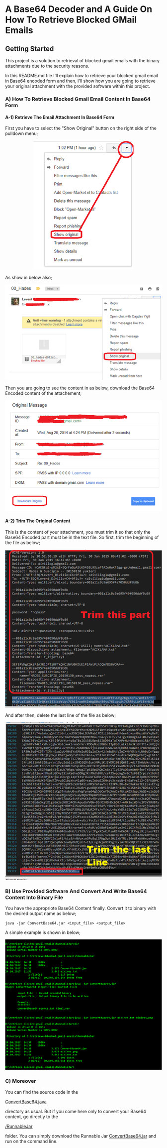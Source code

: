 # A Base64 Decoder and A Guide On How To Retrieve Blocked GMail Emails

## Getting Started
This project is a solution to retrieval of blocked gmail emails with the binary attachments
due to the security reasons.

In this README.md file I'll explain how to retrieve your blocked gmail email in Base64 encoded form
and then, I'll show how you are going to retrieve your original attachment with the provided software
within this project.

### A) How To Retrieve Blocked Gmail Email Content In Base64 Form

#### A-1) Retrieve The Email Attachment In Base64 Form

First you have to select the "Show Original" button on the right side of the pulldown menu;

<p align="center">
	<img src="https://github.com/bzdgn/retrieve-blocked-gmail-emails/blob/master/screen-shots/00_pulldown.png" alt="pulldown">
</p>

As show in below also;

<p align="center">
	<img src="https://github.com/bzdgn/retrieve-blocked-gmail-emails/blob/master/screen-shots/01_show_original.png" alt="show original">
</p>

Then you are going to see the content in as below, download the Base64 Encoded content of the attachement;

<p align="center">
	<img src="https://github.com/bzdgn/retrieve-blocked-gmail-emails/blob/master/screen-shots/02_download_original.png" alt="download-original">
</p>

#### A-2) Trim The Original Content

This is the content of your attachment, you must trim it so that only the Base64 Encoded part must be in the text file.
So first, trim the beginning of the file as below;

<p align="center">
	<img src="https://github.com/bzdgn/retrieve-blocked-gmail-emails/blob/master/screen-shots/03_trimming_a.png" alt="trimming-beginning-of-the-file">
</p>

And after then, delete the last line of the file as below;

<p align="center">
	<img src="https://github.com/bzdgn/retrieve-blocked-gmail-emails/blob/master/screen-shots/04_trimming_b.png" alt="trimming-end-of-the-file">
</p>

### B) Use Provided Software And Convert And Write Base64 Content Into Binary File

You have the appropriote Base64 Content finally. Convert it to binary with the desired output name as below;

	java -jar ConvertBase64.jar <input_file> <output_file>

A simple example is shown in below;

<p align="center">
	<img src="https://github.com/bzdgn/retrieve-blocked-gmail-emails/blob/master/screen-shots/05_convert_example.png" alt="example">
</p>

### C) Moreover

You can find the source code in the 
	
[ConvertBase64.java](https://github.com/bzdgn/retrieve-blocked-gmail-emails/blob/master/src/com/levent/base64bin/ConvertBase64.java)
	
directory as usual. But if you come here only to convert your Base64 content, go directly to the  

[/RunnableJar](RunnableJar)
	
folder. You can simply download the Runnable Jar [ConvertBase64.jar](ConvertBase64.jar) and run on the command line.